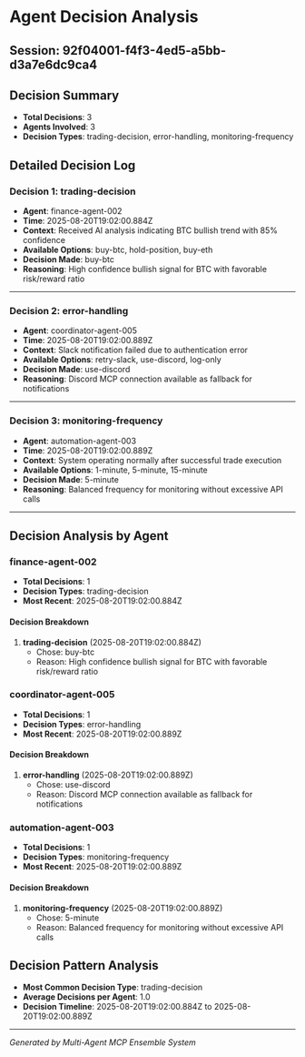 # Agent Decision Analysis

## Session: 92f04001-f4f3-4ed5-a5bb-d3a7e6dc9ca4

## Decision Summary
- **Total Decisions**: 3
- **Agents Involved**: 3
- **Decision Types**: trading-decision, error-handling, monitoring-frequency

## Detailed Decision Log


### Decision 1: trading-decision
- **Agent**: finance-agent-002
- **Time**: 2025-08-20T19:02:00.884Z
- **Context**: Received AI analysis indicating BTC bullish trend with 85% confidence
- **Available Options**: buy-btc, hold-position, buy-eth
- **Decision Made**: buy-btc
- **Reasoning**: High confidence bullish signal for BTC with favorable risk/reward ratio


---

### Decision 2: error-handling
- **Agent**: coordinator-agent-005
- **Time**: 2025-08-20T19:02:00.889Z
- **Context**: Slack notification failed due to authentication error
- **Available Options**: retry-slack, use-discord, log-only
- **Decision Made**: use-discord
- **Reasoning**: Discord MCP connection available as fallback for notifications


---

### Decision 3: monitoring-frequency
- **Agent**: automation-agent-003
- **Time**: 2025-08-20T19:02:00.889Z
- **Context**: System operating normally after successful trade execution
- **Available Options**: 1-minute, 5-minute, 15-minute
- **Decision Made**: 5-minute
- **Reasoning**: Balanced frequency for monitoring without excessive API calls


---


## Decision Analysis by Agent


### finance-agent-002
- **Total Decisions**: 1
- **Decision Types**: trading-decision
- **Most Recent**: 2025-08-20T19:02:00.884Z

#### Decision Breakdown

1. **trading-decision** (2025-08-20T19:02:00.884Z)
   - Chose: buy-btc
   - Reason: High confidence bullish signal for BTC with favorable risk/reward ratio


### coordinator-agent-005
- **Total Decisions**: 1
- **Decision Types**: error-handling
- **Most Recent**: 2025-08-20T19:02:00.889Z

#### Decision Breakdown

1. **error-handling** (2025-08-20T19:02:00.889Z)
   - Chose: use-discord
   - Reason: Discord MCP connection available as fallback for notifications


### automation-agent-003
- **Total Decisions**: 1
- **Decision Types**: monitoring-frequency
- **Most Recent**: 2025-08-20T19:02:00.889Z

#### Decision Breakdown

1. **monitoring-frequency** (2025-08-20T19:02:00.889Z)
   - Chose: 5-minute
   - Reason: Balanced frequency for monitoring without excessive API calls



## Decision Pattern Analysis
- **Most Common Decision Type**: trading-decision
- **Average Decisions per Agent**: 1.0
- **Decision Timeline**: 2025-08-20T19:02:00.884Z to 2025-08-20T19:02:00.889Z

---
*Generated by Multi-Agent MCP Ensemble System*
